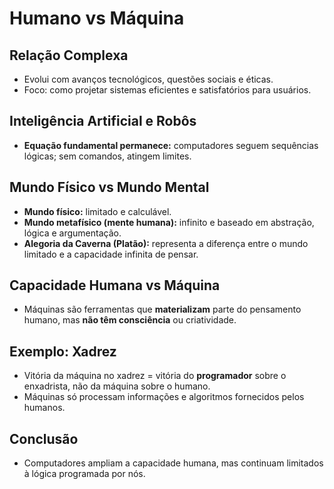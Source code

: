 # Humano vs Máquina

## Relação Complexa
- Evolui com avanços tecnológicos, questões sociais e éticas.
- Foco: como projetar sistemas eficientes e satisfatórios para usuários.

## Inteligência Artificial e Robôs
- **Equação fundamental permanece:** computadores seguem sequências lógicas; sem comandos, atingem limites.

## Mundo Físico vs Mundo Mental
- **Mundo físico:** limitado e calculável.
- **Mundo metafísico (mente humana):** infinito e baseado em abstração, lógica e argumentação.
- **Alegoria da Caverna (Platão):** representa a diferença entre o mundo limitado e a capacidade infinita de pensar.

## Capacidade Humana vs Máquina
- Máquinas são ferramentas que **materializam** parte do pensamento humano, mas **não têm consciência** ou criatividade.

## Exemplo: Xadrez
- Vitória da máquina no xadrez = vitória do **programador** sobre o enxadrista, não da máquina sobre o humano.
- Máquinas só processam informações e algoritmos fornecidos pelos humanos.

## Conclusão
- Computadores ampliam a capacidade humana, mas continuam limitados à lógica programada por nós.
